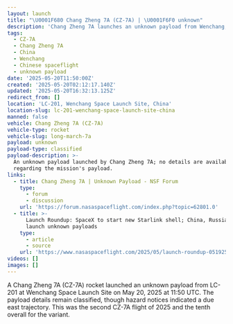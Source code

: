 ```yaml
---
layout: launch
title: "\U0001F680 Chang Zheng 7A (CZ-7A) | \U0001F6F0 unknown"
description: 'Chang Zheng 7A launches an unknown payload from Wenchang, China to orbit.'
tags:
  - CZ-7A
  - Chang Zheng 7A
  - China
  - Wenchang
  - Chinese spaceflight
  - unknown payload
date: '2025-05-20T11:50:00Z'
created: '2025-05-20T02:12:17.140Z'
updated: '2025-05-20T16:32:13.125Z'
redirect_from: []
location: 'LC-201, Wenchang Space Launch Site, China'
location-slug: lc-201-wenchang-space-launch-site-china
manned: false
vehicle: Chang Zheng 7A (CZ-7A)
vehicle-type: rocket
vehicle-slug: long-march-7a
payload: unknown
payload-type: classified
payload-description: >-
  An unknown payload launched by Chang Zheng 7A; no details are available
  regarding the mission's payload.
links:
  - title: Chang Zheng 7A | Unknown Payload - NSF Forum
    type:
      - forum
      - discussion
    url: 'https://forum.nasaspaceflight.com/index.php?topic=62801.0'
  - title: >-
      Launch Roundup: SpaceX to start new Starlink shell; China, Russia to
      launch unknown payloads
    type:
      - article
      - source
    url: 'https://www.nasaspaceflight.com/2025/05/launch-roundup-051925/'
videos: []
images: []
---
```

A Chang Zheng 7A (CZ-7A) rocket launched an unknown payload from LC-201 at Wenchang Space Launch Site on May 20, 2025 at 11:50 UTC. The payload details remain classified, though hazard notices indicated a due east trajectory. This was the second CZ-7A flight of 2025 and the tenth overall for the variant.
